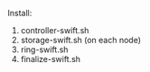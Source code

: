 Install:

1. controller-swift.sh
2. storage-swift.sh (on each node)
3. ring-swift.sh
4. finalize-swift.sh
